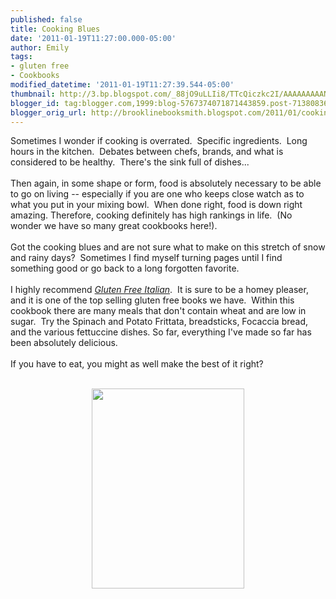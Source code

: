 ```yaml
---
published: false
title: Cooking Blues
date: '2011-01-19T11:27:00.000-05:00'
author: Emily
tags:
- gluten free
- Cookbooks
modified_datetime: '2011-01-19T11:27:39.544-05:00'
thumbnail: http://3.bp.blogspot.com/_88jO9uLLIi8/TTcQiczkc2I/AAAAAAAAANo/BojIhmBqRuI/s72-c/9780738213613.jpg
blogger_id: tag:blogger.com,1999:blog-5767374071871443859.post-7138083631970852617
blogger_orig_url: http://brooklinebooksmith.blogspot.com/2011/01/cooking-blues.html
---
```


Sometimes I wonder if cooking is overrated.&nbsp; Specific ingredients.&nbsp; Long hours in the kitchen.&nbsp; Debates between chefs, brands, and what is considered to be healthy.&nbsp; There's the sink full of dishes...&nbsp; <br /><br />Then again, in some shape or form, food is absolutely necessary to be able to go on living -- especially if you are one who keeps close watch as to what you put in your mixing bowl.&nbsp; When done right,&nbsp;food is down right amazing.&nbsp;Therefore, cooking definitely has high rankings in life.&nbsp; (No wonder we have so many great cookbooks here!).&nbsp; <br /><br />Got the cooking blues and&nbsp;are not sure what to make on this stretch of snow and rainy days?&nbsp; Sometimes I find myself turning pages until I find something good or go back to a long forgotten favorite.<br /><br />I highly recommend <a href="http://www.brooklinebooksmith-shop.com/book/9780738213613"><i>Gluten Free Italian</i></a>.&nbsp; It&nbsp;is sure to be a homey pleaser, and it is one of the top selling gluten free books we have.&nbsp; Within this cookbook there are many meals that don't contain wheat and are low in sugar.&nbsp; Try the Spinach and Potato Frittata, breadsticks, Focaccia bread, and the various fettuccine dishes. So far, everything I've made so far has been absolutely delicious.<br /><br />If you have to eat, you might as well make the best of it right?<br /><br /><div class="separator" style="clear: both; text-align: center;"><a href="http://3.bp.blogspot.com/_88jO9uLLIi8/TTcQiczkc2I/AAAAAAAAANo/BojIhmBqRuI/s1600/9780738213613.jpg" imageanchor="1" style="margin-left: 1em; margin-right: 1em;"><img border="0" height="320" src="http://3.bp.blogspot.com/_88jO9uLLIi8/TTcQiczkc2I/AAAAAAAAANo/BojIhmBqRuI/s320/9780738213613.jpg" width="244" /></a></div>